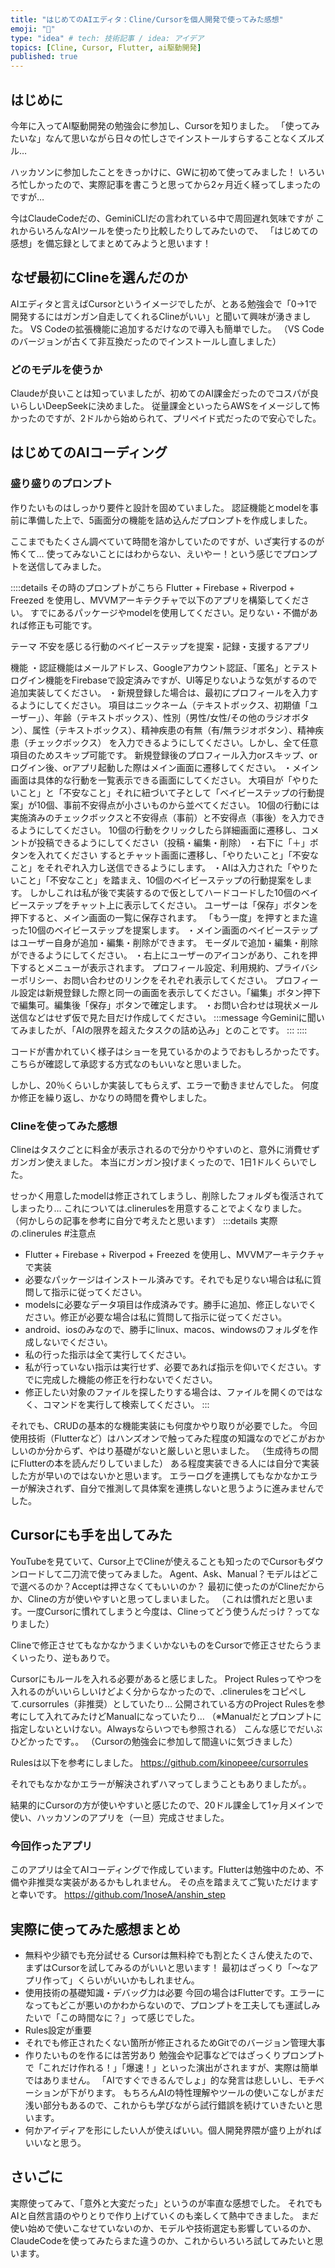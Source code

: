 ```yaml
---
title: "はじめてのAIエディタ：Cline/Cursorを個人開発で使ってみた感想"
emoji: "🐣"
type: "idea" # tech: 技術記事 / idea: アイデア
topics: [Cline, Cursor, Flutter, ai駆動開発]
published: true
---
```


## はじめに
今年に入ってAI駆動開発の勉強会に参加し、Cursorを知りました。
「使ってみたいな」なんて思いながら日々の忙しさでインストールすらすることなくズルズル…

ハッカソンに参加したことをきっかけに、GWに初めて使ってみました！
いろいろ忙しかったので、実際記事を書こうと思ってから2ヶ月近く経ってしまったのですが…

今はClaudeCodeだの、GeminiCLIだの言われている中で周回遅れ気味ですが
これからいろんなAIツールを使ったり比較したりしてみたいので、
「はじめての感想」を備忘録としてまとめてみようと思います！

## なぜ最初にClineを選んだのか
AIエディタと言えばCursorというイメージでしたが、とある勉強会で「0→1で開発するにはガンガン自走してくれるClineがいい」と聞いて興味が湧きました。
VS Codeの拡張機能に追加するだけなので導入も簡単でした。
（VS Codeのバージョンが古くて非互換だったのでインストールし直しました）

### どのモデルを使うか
Claudeが良いことは知っていましたが、初めてのAI課金だったのでコスパが良いらしいDeepSeekに決めました。
従量課金といったらAWSをイメージして怖かったのですが、2ドルから始められて、プリペイド式だったので安心でした。

## はじめてのAIコーディング
### 盛り盛りのプロンプト
作りたいものはしっかり要件と設計を固めていました。
認証機能とmodelを事前に準備した上で、5画面分の機能を詰め込んだプロンプトを作成しました。

ここまでもたくさん調べていて時間を溶かしていたのですが、いざ実行するのが怖くて…
使ってみないことにはわからない、えいやー！という感じでプロンプトを送信してみました。

::::details その時のプロンプトがこちら
Flutter + Firebase + Riverpod + Freezed を使用し、MVVMアーキテクチャで以下のアプリを構築してください。
すでにあるパッケージやmodelを使用してください。足りない・不備があれば修正も可能です。

テーマ
不安を感じる行動のベイビーステップを提案・記録・支援するアプリ

機能
・認証機能はメールアドレス、Googleアカウント認証、「匿名」とテストログイン機能をFirebaseで設定済みですが、UI等足りないような気がするので追加実装してください。
・新規登録した場合は、最初にプロフィールを入力するようにしてください。
項目はニックネーム（テキストボックス、初期値「ユーザー」）、年齢（テキストボックス）、性別（男性/女性/その他のラジオボタン）、属性（テキストボックス）、精神疾患の有無（有/無ラジオボタン）、精神疾患（チェックボックス）
を入力できるようにしてください。しかし、全て任意項目のためスキップ可能です。
新規登録後のプロフィール入力orスキップ、orログイン後、orアプリ起動した際はメイン画面に遷移してください。
・メイン画面は具体的な行動を一覧表示できる画面にしてください。
大項目が「やりたいこと」と「不安なこと」それに紐づいて子として「ベイビーステップの行動提案」が10個、事前不安得点が小さいものから並べてください。
10個の行動には実施済みのチェックボックスと不安得点（事前）と不安得点（事後）を入力できるようにしてください。
10個の行動をクリックしたら詳細画面に遷移し、コメントが投稿できるようにしてください（投稿・編集・削除）
・右下に「＋」ボタンを入れてください
するとチャット画面に遷移し、「やりたいこと」「不安なこと」をそれぞれ入力し送信できるようにします。
・AIは入力された「やりたいこと」「不安なこと」を踏まえ、10個のベイビーステップの行動提案をします。
しかしこれは私が後で実装するので仮としてハードコードした10個のベイビーステップをチャット上に表示してください。
ユーザーは「保存」ボタンを押下すると、メイン画面の一覧に保存されます。
「もう一度」を押すとまた違った10個のベイビーステップを提案します。
・メイン画面のベイビーステップはユーザー自身が追加・編集・削除ができます。
モーダルで追加・編集・削除ができるようにしてください。
・右上にユーザーのアイコンがあり、これを押下するとメニューが表示されます。
プロフィール設定、利用規約、プライバシーポリシー、お問い合わせのリンクをそれぞれ表示してください。
プロフィール設定は新規登録した際と同一の画面を表示してください。「編集」ボタン押下で編集可。編集後「保存」ボタンで確定します。
・お問い合わせは現状メール送信などはせず仮で見た目だけ作成してください。
:::message
今Geminiに聞いてみましたが、「AIの限界を超えたタスクの詰め込み」とのことです。
:::
::::

コードが書かれていく様子はショーを見ているかのようでおもしろかったです。
こちらが確認して承認する方式なのもいいなと思いました。

しかし、20％くらいしか実装してもらえず、エラーで動きませんでした。
何度か修正を繰り返し、かなりの時間を費やしました。

### Clineを使ってみた感想
Clineはタスクごとに料金が表示されるので分かりやすいのと、意外に消費せずガンガン使えました。
本当にガンガン投げまくったので、1日1ドルくらいでした。

せっかく用意したmodelは修正されてしまうし、削除したフォルダも復活されてしまったり…
これについては.clinerulesを用意することでよくなりました。
（何かしらの記事を参考に自分で考えたと思います）
:::details 実際の.clinerules
#注意点
- Flutter + Firebase + Riverpod + Freezed を使用し、MVVMアーキテクチャで実装
- 必要なパッケージはインストール済みです。それでも足りない場合は私に質問して指示に従ってください。
- modelsに必要なデータ項目は作成済みです。勝手に追加、修正しないでください。修正が必要な場合は私に質問して指示に従ってください。
- android、iosのみなので、勝手にlinux、macos、windowsのフォルダを作成しないでください。
- 私の行った指示は全て実行してください。
- 私が行っていない指示は実行せず、必要であれば指示を仰いでください。すでに完成した機能の修正を行わないでください。
- 修正したい対象のファイルを探したりする場合は、ファイルを開くのではなく、コマンドを実行して検索してください。
:::

それでも、CRUDの基本的な機能実装にも何度かやり取りが必要でした。
今回使用技術（Flutterなど）はハンズオンで触ってみた程度の知識なのでどこがおかしいのか分からず、やはり基礎がないと厳しいと思いました。
（生成待ちの間にFlutterの本を読んだりしていました）
ある程度実装できる人には自分で実装した方が早いのではないかと思います。
エラーログを連携してもなかなかエラーが解決されず、自分で推測して具体案を連携しないと思うように進みませんでした。

## Cursorにも手を出してみた
YouTubeを見ていて、Cursor上でClineが使えることも知ったのでCursorもダウンロードして二刀流で使ってみました。
Agent、Ask、Manual？モデルはどこで選べるのか？Acceptは押さなくてもいいのか？
最初に使ったのがClineだからか、Clineの方が使いやすいと思ってしまいました。
（これは慣れだと思います。一度Cursorに慣れてしまうと今度は、Clineってどう使うんだっけ？ってなりました）

Clineで修正させてもなかなかうまくいかないものをCursorで修正させたらうまくいったり、逆もありで。

Cursorにもルールを入れる必要があると感じました。
Project Rulesってやつを入れるのがいいらしいけどよく分からなかったので、.clinerulesをコピペして.cursorrules（非推奨）としていたり…
公開されている方のProject Rulesを参考にして入れてみたけどManualになっていたり…
（※Manualだとプロンプトに指定しないといけない。Alwaysならいつでも参照される）
こんな感じでだいぶひどかったです。。
（Cursorの勉強会に参加して間違いに気づきました）

Rulesは以下を参考にしました。
https://github.com/kinopeee/cursorrules

それでもなかなかエラーが解決されずハマってしまうこともありましたが。。

結果的にCursorの方が使いやすいと感じたので、20ドル課金して1ヶ月メインで使い、ハッカソンのアプリを（一旦）完成させました。

### 今回作ったアプリ
このアプリは全てAIコーディングで作成しています。Flutterは勉強中のため、不備や非推奨な実装があるかもしれません。
その点を踏まえてご覧いただけますと幸いです。
https://github.com/1noseA/anshin_step

## 実際に使ってみた感想まとめ
- 無料や少額でも充分試せる
Cursorは無料枠でも割とたくさん使えたので、まずはCursorを試してみるのがいいと思います！
最初はざっくり「〜なアプリ作って」くらいがいいかもしれません。
- 使用技術の基礎知識・デバッグ力は必要
今回の場合はFlutterです。エラーになってもどこが悪いのかわからないので、プロンプトを工夫しても運試しみたいで「この時間なに？」って感じでした。
- Rules設定が重要
- それでも修正されたくない箇所が修正されるためGitでのバージョン管理大事
- 作りたいものを作るには苦労あり
勉強会や記事などではざっくりプロンプトで「これだけ作れる！」「爆速！」といった演出がされますが、実際は簡単ではありません。
「AIですぐできるんでしょ」的な発言は悲しいし、モチベーションが下がります。
もちろんAIの特性理解やツールの使いこなしがまだ浅い部分もあるので、これからも学びながら試行錯誤を続けていきたいと思います。
- 何かアイディアを形にしたい人が使えばいい。個人開発界隈が盛り上がればいいなと思う。

## さいごに
実際使ってみて、「意外と大変だった」というのが率直な感想でした。
それでもAIと自然言語のやりとりで作り上げていくのも楽しくて熱中できました。
まだ使い始めで使いこなせていないのか、モデルや技術選定も影響しているのか、ClaudeCodeを使ってみたらまた違うのか、これからいろいろ試してみたいと思います。
